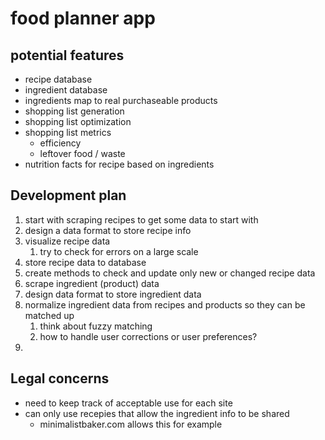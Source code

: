 
# food planner app


## potential features
- recipe database
- ingredient database
- ingredients map to real purchaseable products
- shopping list generation
- shopping list optimization
- shopping list metrics
  - efficiency
  - leftover food / waste
- nutrition facts for recipe based on ingredients

## Development plan

1. start with scraping recipes to get some data to start with
2. design a data format to store recipe info
3. visualize recipe data
   1. try to check for errors on a large scale
4. store recipe data to database
5. create methods to check and update only new or changed recipe data
6. scrape ingredient (product) data
7. design data format to store ingredient data
8. normalize ingredient data from recipes and products so they can be matched up
   1. think about fuzzy matching
   2. how to handle user corrections or user preferences?
9.  


## Legal concerns

- need to keep track of acceptable use for each site
- can only use recepies that allow the ingredient info to be shared
  - minimalistbaker.com allows this for example